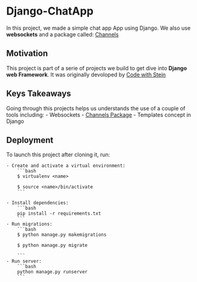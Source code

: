 # Django-ChatApp

In this project, we made a simple chat app App using Django.
We also use **websockets** and a package called: [Channels](https://pypi.org/project/channels/)

## Motivation

This project is part of a serie of projects we build to get dive into **Django web Framework**.
It was originally devoloped by [Code with Stein](https://www.youtube.com/watch?v=SF1k_Twr9cg)

## Keys Takeaways

Going through this projects helps us understands the use of a couple of tools including:
    - Websockets
    - [Channels Package](https://pypi.org/project/channels/)
    - Templates concept in Django


## Deployment

To launch this project after cloning it, run:

    - Create and activate a virtual environment:
        ```bash
        $ virtualenv <name>

        $ source <name>/bin/activate
        ```

    - Install dependencies:
        ```bash
        pip install -r requirements.txt
        ```
    - Run migrations:
        ```bash
        $ python manage.py makemigrations 

        $ python manage.py migrate 

        ```
    - Run server:
        ```bash
        python manage.py runserver
        ```
